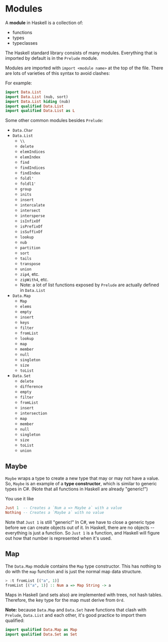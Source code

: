 # Modules

A **module** in Haskell is a collection of:
- functions
- types
- typeclasses

The Haskell standard library consists of many modules.
Everything that is imported by default is in the `Prelude` module.

Modules are imported with `import <module name>` at the top of the file.
There are lots of varieties of this syntax to avoid clashes:

For example:

```hs
import Data.List
import Data.List (nub, sort)
import Data.List hiding (nub)
import qualified Data.List
import qualified Data.List as L
```

Some other common modules besides `Prelude`:
- `Data.Char`
- `Data.List`
    - `\\`
    - `delete`
    - `elemIndices`
    - `elemIndex`
    - `find`
    - `findIndices`
    - `findIndex`
    - `foldl'`
    - `foldl1'`
    - `group`
    - `inits`
    - `insert`
    - `intercalate`
    - `intersect`
    - `intersperse`
    - `isInfixOf`
    - `isPrefixOf`
    - `isSuffixOf`
    - `lookup`
    - `nub`
    - `partition`
    - `sort`
    - `tails`
    - `transpose`
    - `union`
    - `zip4`, etc.
    - `zipWith4`, etc.
    - Note: a lot of list functions exposed by `Prelude` are actually defined in `Data.List`
- `Data.Map`
    - `Map`
    - `elems`
    - `empty`
    - `insert`
    - `keys`
    - `filter`
    - `fromList`
    - `lookup`
    - `map`
    - `member`
    - `null`
    - `singleton`
    - `size`
    - `toList`
- `Data.Set`
    - `delete`
    - `difference`
    - `empty`
    - `filter`
    - `fromList`
    - `insert`
    - `intersection`
    - `map`
    - `member`
    - `null`
    - `singleton`
    - `size`
    - `toList`
    - `union`

## Maybe

`Maybe` wraps a type to create a new type that may or may not have a value.
So, `Maybe` is an example of a **type constructor**, which is similar to generic types in C#.
(Note that all functions in Haskell are already "generic!")

You use it like

```hs
Just 1  -- Creates a `Num a => Maybe a` with a value
Nothing -- Creates a `Maybe a` with no value
```

Note that `Just 1` is still "generic!"
In C#, we have to close a generic type before we can create objects out of it.
In Haskell, there are no objects -- everything is just a function.
So `Just 1` is a function, and Haskell will figure out how that number is represented when it's used.

## Map

The `Data.Map` module contains the `Map` type constructor.
This has nothing to do with the `map` function and is just the normal map data structure.

```hs
> :t fromList [("a", 1)]
fromList [("a", 1)] :: Num a => Map String -> a
```

Maps in Haskell (and sets also) are implemented with trees, not hash tables.
Therefore, the key type for the map must derive from `Ord`.

**Note:** because `Data.Map` and `Data.Set` have functions that clash with `Prelude`, `Data.List` and each other, it's good practice to import them qualified:

```hs
import qualified Data.Map as Map
import qualified Data.Set as Set
```